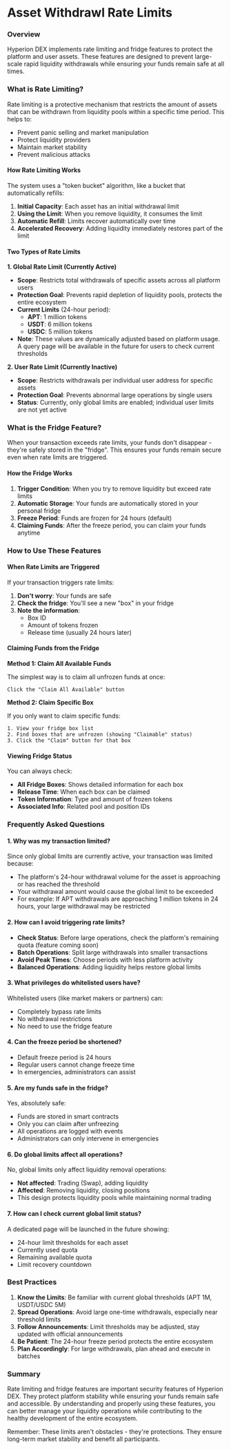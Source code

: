 # Asset Withdrawl Rate Limits

### Overview

Hyperion DEX implements rate limiting and fridge features to protect the platform and user assets. These features are designed to prevent large-scale rapid liquidity withdrawals while ensuring your funds remain safe at all times.

### What is Rate Limiting?

Rate limiting is a protective mechanism that restricts the amount of assets that can be withdrawn from liquidity pools within a specific time period. This helps to:

* Prevent panic selling and market manipulation
* Protect liquidity providers
* Maintain market stability
* Prevent malicious attacks

#### How Rate Limiting Works

The system uses a "token bucket" algorithm, like a bucket that automatically refills:

1. **Initial Capacity**: Each asset has an initial withdrawal limit
2. **Using the Limit**: When you remove liquidity, it consumes the limit
3. **Automatic Refill**: Limits recover automatically over time
4. **Accelerated Recovery**: Adding liquidity immediately restores part of the limit

#### Two Types of Rate Limits

**1. Global Rate Limit (Currently Active)**

* **Scope**: Restricts total withdrawals of specific assets across all platform users
* **Protection Goal**: Prevents rapid depletion of liquidity pools, protects the entire ecosystem
* **Current Limits** (24-hour period):
  * **APT**: 1 million tokens
  * **USDT**: 6 million tokens
  * **USDC**: 5 million tokens
* **Note**: These values are dynamically adjusted based on platform usage. A query page will be available in the future for users to check current thresholds

**2. User Rate Limit (Currently Inactive)**

* **Scope**: Restricts withdrawals per individual user address for specific assets
* **Protection Goal**: Prevents abnormal large operations by single users
* **Status**: Currently, only global limits are enabled; individual user limits are not yet active

### What is the Fridge Feature?

When your transaction exceeds rate limits, your funds don't disappear - they're safely stored in the "fridge". This ensures your funds remain secure even when rate limits are triggered.

#### How the Fridge Works

1. **Trigger Condition**: When you try to remove liquidity but exceed rate limits
2. **Automatic Storage**: Your funds are automatically stored in your personal fridge
3. **Freeze Period**: Funds are frozen for 24 hours (default)
4. **Claiming Funds**: After the freeze period, you can claim your funds anytime

### How to Use These Features

#### When Rate Limits are Triggered

If your transaction triggers rate limits:

1. **Don't worry**: Your funds are safe
2. **Check the fridge**: You'll see a new "box" in your fridge
3. **Note the information**:
   * Box ID
   * Amount of tokens frozen
   * Release time (usually 24 hours later)

#### Claiming Funds from the Fridge

**Method 1: Claim All Available Funds**

The simplest way is to claim all unfrozen funds at once:

```
Click the "Claim All Available" button
```

**Method 2: Claim Specific Box**

If you only want to claim specific funds:

```
1. View your fridge box list
2. Find boxes that are unfrozen (showing "Claimable" status)
3. Click the "Claim" button for that box
```

#### Viewing Fridge Status

You can always check:

* **All Fridge Boxes**: Shows detailed information for each box
* **Release Time**: When each box can be claimed
* **Token Information**: Type and amount of frozen tokens
* **Associated Info**: Related pool and position IDs

### Frequently Asked Questions

#### 1. Why was my transaction limited?

Since only global limits are currently active, your transaction was limited because:

* The platform's 24-hour withdrawal volume for the asset is approaching or has reached the threshold
* Your withdrawal amount would cause the global limit to be exceeded
* For example: If APT withdrawals are approaching 1 million tokens in 24 hours, your large withdrawal may be restricted

#### 2. How can I avoid triggering rate limits?

* **Check Status**: Before large operations, check the platform's remaining quota (feature coming soon)
* **Batch Operations**: Split large withdrawals into smaller transactions
* **Avoid Peak Times**: Choose periods with less platform activity
* **Balanced Operations**: Adding liquidity helps restore global limits

#### 3. What privileges do whitelisted users have?

Whitelisted users (like market makers or partners) can:

* Completely bypass rate limits
* No withdrawal restrictions
* No need to use the fridge feature

#### 4. Can the freeze period be shortened?

* Default freeze period is 24 hours
* Regular users cannot change freeze time
* In emergencies, administrators can assist

#### 5. Are my funds safe in the fridge?

Yes, absolutely safe:

* Funds are stored in smart contracts
* Only you can claim after unfreezing
* All operations are logged with events
* Administrators can only intervene in emergencies

#### 6. Do global limits affect all operations?

No, global limits only affect liquidity removal operations:

* **Not affected**: Trading (Swap), adding liquidity
* **Affected**: Removing liquidity, closing positions
* This design protects liquidity pools while maintaining normal trading

#### 7. How can I check current global limit status?

A dedicated page will be launched in the future showing:

* 24-hour limit thresholds for each asset
* Currently used quota
* Remaining available quota
* Limit recovery countdown

### Best Practices

1. **Know the Limits**: Be familiar with current global thresholds (APT 1M, USDT/USDC 5M)
2. **Spread Operations**: Avoid large one-time withdrawals, especially near threshold limits
3. **Follow Announcements**: Limit thresholds may be adjusted, stay updated with official announcements
4. **Be Patient**: The 24-hour freeze period protects the entire ecosystem
5. **Plan Accordingly**: For large withdrawals, plan ahead and execute in batches

### Summary

Rate limiting and fridge features are important security features of Hyperion DEX. They protect platform stability while ensuring your funds remain safe and accessible. By understanding and properly using these features, you can better manage your liquidity operations while contributing to the healthy development of the entire ecosystem.

Remember: These limits aren't obstacles - they're protections. They ensure long-term market stability and benefit all participants.
